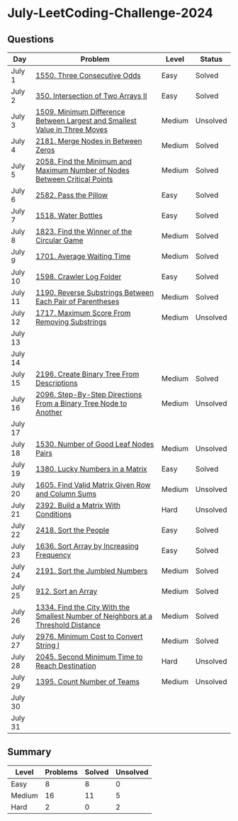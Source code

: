 # July-LeetCoding-Challenge-2024

## Questions
| Day | Problem | Level | Status |
| --- | --- | --- | --- |
| July 1 | [1550. Three Consecutive Odds](https://leetcode.com/problems/three-consecutive-odds/) | Easy | Solved |
| July 2 | [350. Intersection of Two Arrays II](https://leetcode.com/problems/intersection-of-two-arrays-ii/) | Easy | Solved |
| July 3 | [1509. Minimum Difference Between Largest and Smallest Value in Three Moves](https://leetcode.com/problems/minimum-difference-between-largest-and-smallest-value-in-three-moves/) | Medium | Unsolved |
| July 4 | [2181. Merge Nodes in Between Zeros](https://leetcode.com/problems/merge-nodes-in-between-zeros/) | Medium | Solved |
| July 5 | [2058. Find the Minimum and Maximum Number of Nodes Between Critical Points](https://leetcode.com/problems/find-the-minimum-and-maximum-number-of-nodes-between-critical-points/) | Medium | Solved |
| July 6 | [2582. Pass the Pillow](https://leetcode.com/problems/pass-the-pillow/) | Easy | Solved |
| July 7 | [1518. Water Bottles](https://leetcode.com/problems/water-bottles/) | Easy | Solved |
| July 8 | [1823. Find the Winner of the Circular Game](https://leetcode.com/problems/find-the-winner-of-the-circular-game/) | Medium | Solved |
| July 9 | [1701. Average Waiting Time](https://leetcode.com/problems/average-waiting-time/) | Medium | Solved |
| July 10 | [1598. Crawler Log Folder](https://leetcode.com/problems/crawler-log-folder/) | Easy | Solved |
| July 11 | [1190. Reverse Substrings Between Each Pair of Parentheses](https://leetcode.com/problems/reverse-substrings-between-each-pair-of-parentheses/) | Medium | Solved |
| July 12 | [1717. Maximum Score From Removing Substrings](https://leetcode.com/problems/maximum-score-from-removing-substrings/) | Medium | Unsolved |
| July 13 | []() |  |  |
| July 14 | []() |  |  |
| July 15 | [2196. Create Binary Tree From Descriptions](https://leetcode.com/problems/create-binary-tree-from-descriptions/) | Medium | Solved |
| July 16 | [2096. Step-By-Step Directions From a Binary Tree Node to Another](https://leetcode.com/problems/step-by-step-directions-from-a-binary-tree-node-to-another/) | Medium | Unsolved |
| July 17 | []() |  |  |
| July 18 | [1530. Number of Good Leaf Nodes Pairs](https://leetcode.com/problems/number-of-good-leaf-nodes-pairs/) | Medium | Unsolved |
| July 19 | [1380. Lucky Numbers in a Matrix](https://leetcode.com/problems/lucky-numbers-in-a-matrix/) | Easy | Solved |
| July 20 | [1605. Find Valid Matrix Given Row and Column Sums](https://leetcode.com/problems/find-valid-matrix-given-row-and-column-sums/) | Medium | Unsolved |
| July 21 | [2392. Build a Matrix With Conditions](https://leetcode.com/problems/build-a-matrix-with-conditions/) | Hard | Unsolved |
| July 22 | [2418. Sort the People](https://leetcode.com/problems/sort-the-people/) | Easy | Solved |
| July 23 | [1636. Sort Array by Increasing Frequency](https://leetcode.com/problems/sort-array-by-increasing-frequency/) | Easy | Solved |
| July 24 | [2191. Sort the Jumbled Numbers](https://leetcode.com/problems/sort-the-jumbled-numbers/) | Medium | Solved |
| July 25 | [912. Sort an Array](https://leetcode.com/problems/sort-an-array/) | Medium | Solved |
| July 26 | [1334. Find the City With the Smallest Number of Neighbors at a Threshold Distance](https://leetcode.com/problems/find-the-city-with-the-smallest-number-of-neighbors-at-a-threshold-distance/) | Medium | Solved |
| July 27 | [2976. Minimum Cost to Convert String I](https://leetcode.com/problems/minimum-cost-to-convert-string-i/) | Medium | Solved |
| July 28 | [2045. Second Minimum Time to Reach Destination](https://leetcode.com/problems/second-minimum-time-to-reach-destination/) | Hard | Unsolved |
| July 29 | [1395. Count Number of Teams](https://leetcode.com/problems/count-number-of-teams/) | Medium | Unsolved |
| July 30 | []() |  |  |
| July 31 | []() |  |  |


## Summary
| Level  | Problems | Solved | Unsolved |
| ---    | --- | --- | --- |
| Easy   | 8 | 8 | 0 |
| Medium | 16 | 11 | 5 |
| Hard   | 2 | 0 | 2 |
